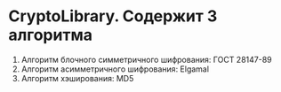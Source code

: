# CryptoLibrary. Содержит 3 алгоритма 

1. Алгоритм блочного симметричного шифрования: ГОСТ 28147-89
2. Алгоритм асимметричного шифрования: Elgamal
3. Алгоритм хэширования: MD5
